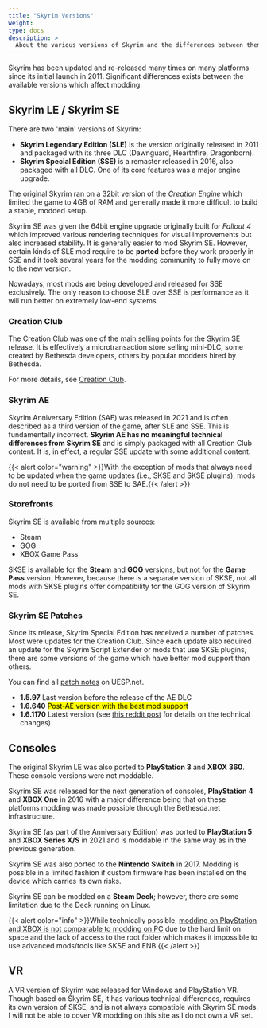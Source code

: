 ```yaml
---
title: "Skyrim Versions"
weight:
type: docs
description: >
  About the various versions of Skyrim and the differences between them.
---
```


Skyrim has been updated and re-released many times on many platforms since its initial launch in 2011. Significant differences exists between the available versions which affect modding.

## Skyrim LE / Skyrim SE

There are two 'main' versions of Skyrim:

- **Skyrim Legendary Edition (SLE)** is the version originally released in 2011 and packaged with its three DLC (Dawnguard, Hearthfire, Dragonborn).
- **Skyrim Special Edition (SSE)** is a remaster released in 2016, also packaged with all DLC. One of its core features was a major engine upgrade.

The original Skyrim ran on a 32bit version of the *Creation Engine* which limited the game to 4GB of RAM and generally made it more difficult to build a stable, modded setup.

Skyrim SE was given the 64bit engine upgrade originally built for *Fallout 4* which improved various rendering techniques for visual improvements but also increased stability. It is generally easier to mod Skyrim SE. However, certain kinds of SLE mod require to be **ported** before they work properly in SSE and it took several years for the modding community to fully move on to the new version.

Nowadays, most mods are being developed and released for SSE exclusively. The only reason to choose SLE over SSE is performance as it will run better on extremely low-end systems.

### Creation Club

The Creation Club was one of the main selling points for the Skyrim SE release. It is effectively a microtransaction store selling mini-DLC, some created by Bethesda developers, others by popular modders hired by Bethesda.

For more details, see [Creation Club](/skyforge/knowledge-base/creation-club/).

### Skyrim AE

Skyrim Anniversary Edition (SAE) was released in 2021 and is often described as a third version of the game, after SLE and SSE. This is fundamentally incorrect. **Skyrim AE has no meaningful technical differences from Skyrim SE** and is simply packaged with all Creation Club content. It is, in effect, a regular SSE update with some additional content.

{{< alert color="warning" >}}With the exception of mods that always need to be updated when the game updates (i.e., SKSE and SKSE plugins), mods do not need to be ported from SSE to SAE.{{< /alert >}}

### Storefronts

Skyrim SE is available from multiple sources:

- Steam
- GOG
- XBOX Game Pass

SKSE is available for the **Steam** and **GOG** versions, but <u>not</u> for the **Game Pass** version. However, because there is a separate version of SKSE, not all mods with SKSE plugins offer compatibility for the GOG version of Skyrim SE.

### Skyrim SE Patches

Since its release, Skyrim Special Edition has received a number of patches. Most were updates for the Creation Club. Since each update also required an update for the Skyrim Script Extender or mods that use SKSE plugins, there are some versions of the game which have better mod support than others.

You can find all [patch notes](https://en.uesp.net/wiki/Skyrim:Special_Edition_Patch) on UESP.net.

- **1.5.97** Last version before the release of the AE DLC
- **1.6.640** <mark>Post-AE version with the best mod support</mark>
- **1.6.1170** Latest version (see [this reddit post](https://www.reddit.com/r/skyrimmods/comments/18btob5/updated_information_about_the_new_skyrim_update/) for details on the technical changes)

## Consoles

The original Skyrim LE was also ported to **PlayStation 3** and **XBOX 360**. These console versions were not moddable.

Skyrim SE was released for the next generation of consoles, **PlayStation 4** and **XBOX One** in 2016 with a major difference being that on these platforms modding was made possible through the Bethesda.net infrastructure.

Skyrim SE (as part of the Anniversary Edition) was ported to **PlayStation 5** and **XBOX Series X/S** in 2021 and is moddable in the same way as in the previous generation.

Skyrim SE was also ported to the **Nintendo Switch** in 2017. Modding is possible in a limited fashion if custom firmware has been installed on the device which carries its own risks.

Skyrim SE can be modded on a **Steam Deck**; however, there are some limitation due to the Deck running on Linux.

{{< alert color="info" >}}While technically possible, <u>modding on PlayStation and XBOX is not comparable to modding on PC</u> due to the hard limit on space and the lack of access to the root folder which makes it impossible to use advanced mods/tools like SKSE and ENB.{{< /alert >}}

## VR

A VR version of Skyrim was released for Windows and PlayStation VR. Though based on Skyrim SE, it has various technical differences, requires its own version of SKSE, and is not always compatible with Skyrim SE mods. I will not be able to cover VR modding on this site as I do not own a VR set.